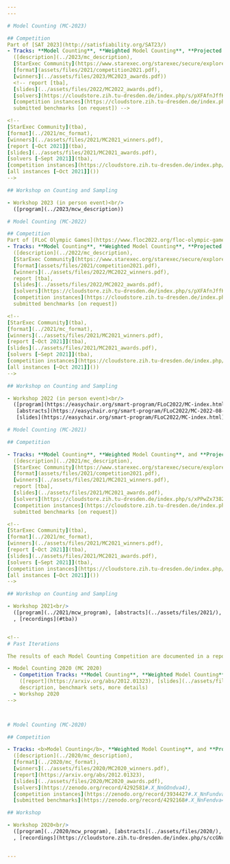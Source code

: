 ```yaml
---
---

# Model Counting (MC-2023)

## Competition
Part of [SAT 2023](http://satisfiability.org/SAT23/)
- Tracks: **Model Counting**, **Weighted Model Counting**, **Projected Model Counting**, **Projected Weighted Model Counting**<br/>
  ([description](../2023/mc_description),
  [StarExec Community](https://www.starexec.org/starexec/secure/explore/spaces.jsp?id=520765),
  [format](assets/files/2021/competition2021.pdf),
  [winners](../assets/files/2023/MC2023_awards.pdf))
  <!-- report [tba],
  [slides](../assets/files/2022/MC2022_awards.pdf),
  [solvers](https://cloudstore.zih.tu-dresden.de/index.php/s/pXFAfnJffKyNA77),
  [competition instances](https://cloudstore.zih.tu-dresden.de/index.php/s/7iZSNgKT27FEsGX),
  submitted benchmarks [on request]) -->

<!--
[StarExec Community](tba),
[format](../2021/mc_format),
[winners](../assets/files/2021/MC2021_winners.pdf),
[report [~Oct 2021]](tba),
[slides](../assets/files/2021/MC2021_awards.pdf),
[solvers [~Sept 2021]](tba),
[competition instances](https://cloudstore.zih.tu-dresden.de/index.php/s/GTFXigjkktwq7R6),
[all instances [~Oct 2021]]())
-->

## Workshop on Counting and Sampling

- Workshop 2023 (in person event)<br/>
  ([program](../2023/mcw_description))

# Model Counting (MC-2022)

## Competition
Part of [FLoC Olympic Games](https://www.floc2022.org/floc-olympic-games)
- Tracks: **Model Counting**, **Weighted Model Counting**, **Projected Model Counting**, **Projected Weighted Model Counting**<br/>
  ([description](../2022/mc_description),
  [StarExec Community](https://www.starexec.org/starexec/secure/explore/spaces.jsp?id=520765),
  [format](assets/files/2021/competition2021.pdf),
  [winners](../assets/files/2022/MC2022_winners.pdf),
  report [tba],
  [slides](../assets/files/2022/MC2022_awards.pdf),
  [solvers](https://cloudstore.zih.tu-dresden.de/index.php/s/pXFAfnJffKyNA77),
  [competition instances](https://cloudstore.zih.tu-dresden.de/index.php/s/7iZSNgKT27FEsGX),
  submitted benchmarks [on request])

<!--
[StarExec Community](tba),
[format](../2021/mc_format),
[winners](../assets/files/2021/MC2021_winners.pdf),
[report [~Oct 2021]](tba),
[slides](../assets/files/2021/MC2021_awards.pdf),
[solvers [~Sept 2021]](tba),
[competition instances](https://cloudstore.zih.tu-dresden.de/index.php/s/GTFXigjkktwq7R6),
[all instances [~Oct 2021]]())
-->

## Workshop on Counting and Sampling

- Workshop 2022 (in person event)<br/>
  ([program](https://easychair.org/smart-program/FLoC2022/MC-index.html),
   [abstracts](https://easychair.org/smart-program/FLoC2022/MC-2022-08-11.html),
   [slides](https://easychair.org/smart-program/FLoC2022/MC-index.html))

# Model Counting (MC-2021)

## Competition

- Tracks: **Model Counting**, **Weighted Model Counting**, and **Projected Model Counting**<br/>
  ([description](../2021/mc_description),
  [StarExec Community](https://www.starexec.org/starexec/secure/explore/spaces.jsp?id=441292),
  [format](assets/files/2021/competition2021.pdf),
  [winners](../assets/files/2021/MC2021_winners.pdf),
  report [tba],
  [slides](../assets/files/2021/MC2021_awards.pdf),
  [solvers](https://cloudstore.zih.tu-dresden.de/index.php/s/xPPwZx7382kxP7i),
  [competition instances](https://cloudstore.zih.tu-dresden.de/index.php/s/GTFXigjkktwq7R6),
  submitted benchmarks [on request])

<!--
[StarExec Community](tba),
[format](../2021/mc_format),
[winners](../assets/files/2021/MC2021_winners.pdf),
[report [~Oct 2021]](tba),
[slides](../assets/files/2021/MC2021_awards.pdf),
[solvers [~Sept 2021]](tba),
[competition instances](https://cloudstore.zih.tu-dresden.de/index.php/s/GTFXigjkktwq7R6),
[all instances [~Oct 2021]]())
-->

## Workshop on Counting and Sampling

- Workshop 2021<br/>
  ([program](../2021/mcw_program), [abstracts](../assets/files/2021/), [slides](../assets/files/2021/)
  , [recordings](#tba))


<!--
# Past Iterations

The results of each Model Counting Competition are documented in a report.

- Model Counting 2020 (MC 2020)
  - Competition Tracks: **Model Counting**, **Weighted Model Counting**, and **Projected Model Counting**<br/>
    ([report](https://arxiv.org/abs/2012.01323), [slides](../assets/files/2020/MC2020_awards.pdf),
    description, benchmark sets, more details)
  - Workshop 2020
-->



# Model Counting (MC-2020)

## Competition

- Tracks: <b>Model Counting</b>, **Weighted Model Counting**, and **Projected Model Counting**<br/>
  ([description](../2020/mc_description),
  [format](../2020/mc_format),
  [winners](../assets/files/2020/MC2020_winners.pdf),
  [report](https://arxiv.org/abs/2012.01323),
  [slides](../assets/files/2020/MC2020_awards.pdf),
  [solvers](https://zenodo.org/record/4292581#.X_NnGOndva4),
  [competition instances](https://zenodo.org/record/3934427#.X_NnFundva4),
  [submitted benchmarks](https://zenodo.org/record/4292168#.X_NnFendva4))

## Workshop

- Workshop 2020<br/>
  ([program](../2020/mcw_program), [abstracts](../assets/files/2020/), [slides](../assets/files/2020/)
  , [recordings](https://cloudstore.zih.tu-dresden.de/index.php/s/ccGNrNxeH9AXaSq))


---
```

